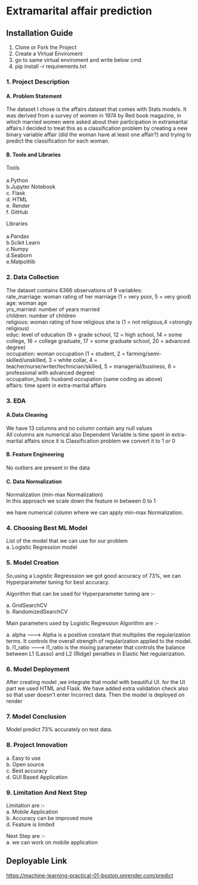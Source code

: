 # Extramarital affair prediction

## Installation Guide
1. Clone or Fork the Project
2. Create a Virtual Enviroment
3. go to same virtual enviroment and write below cmd
4. pip install -r requirements.txt


### 1. Project Description
#### A. Problem Statement
The dataset I chose is the affairs dataset that comes with Stats models. It was derived from a survey of women in 1974 by Red book magazine, in which married women were asked about their participation in extramarital affairs.I decided to treat this as a classification problem by creating a new binary variable affair (did the woman have at least one affair?) and trying to predict the classification for each woman.

#### B. Tools and Libraries
Tools<br><br>
a.Python<br>
b.Jupyter Notebook<br>
c. Flask<br>
d. HTML<br>
e. Render<br>
f. GitHub

Libraries<br><br>
a.Pandas<br>
b.Scikit Learn<br>
c.Numpy<br>
d.Seaborn<br>
e.Matpoltlib<br>

### 2. Data Collection

The dataset contains 6366 observations of 9 variables:<br>
rate_marriage: woman rating of her marriage (1 = very poor, 5 = very good)<br>
age: woman age<br>
yrs_married: number of years married<br>
children: number of children<br>
religious: woman rating of how religious she is (1 = not religious,4 =strongly religious)<br>
educ: level of education (9 = grade school, 12 = high school, 14 = some college, 16 = college graduate, 17 = some graduate school, 20 = advanced degree)<br>
occupation: woman occupation (1 = student, 2 = farming/semi-skilled/unskilled, 3 = white collar, 4 = teacher/nurse/writer/technician/skilled, 5 = managerial/business, 6 = professional with advanced degree) <br>
occupation_husb: husband occupation (same coding as above) <br>
affairs: time spent in extra-marital affairs

### 3. EDA
#### A.Data Cleaning
We have 13 columns and no column contain any null values<br>
All columns are numerical also
Dependent Variable is time spent in extra-marital affairs since it is Classification problem we convert it to 1 or 0

#### B. Feature Engineering
No outliers are present in the data

#### C. Data Normalization
Normalization (min-max Normalization)<br>
In this approach we scale down the feature in between 0 to 1

we have numerical column where we can apply min-max Normalization.<br>

### 4. Choosing Best ML Model
List of the model that we can use for our problem<br>
a. Logistic Regression model<br>

### 5. Model Creation
So,using a Logistic Regresssion we got good accuracy of 73%, we can Hyperparameter tuning for best accuracy.

Algorithm that can be used for Hyperparameter tuning are :-

a. GridSearchCV<br>
b. RandomizedSearchCV<br>

Main parameters used by Logistic Regression Algorithm are :-

a. alpha ---> Alpha is a positive constant that multiplies the regularization terms. It controls the overall strength of regularization applied to the model.
b. l1_ratio ---> l1_ratio is the mixing parameter that controls the balance between L1 (Lasso) and L2 (Ridge) penalties in Elastic Net regularization.

### 6. Model Deployment
After creating model ,we integrate that model with beautiful UI. for the UI part we used HTML and Flask. We have added extra validation check also so that user doesn't enter Incorrect data. Then the model is deployed on render

### 7. Model Conclusion

Model predict 73% accurately on test data.

### 8. Project Innovation
a. Easy to use<br>
b. Open source<br>
c. Best accuracy<br>
d. GUI Based Application

### 9. Limitation And Next Step
Limitation are :-<br>
a. Mobile Application<br>
b. Accuracy can be improved more<br>
d. Feature is limited

Next Step are :-<br>
a. we can work on mobile application<br>

## Deployable Link
https://machine-learning-practical-01-boston.onrender.com/predict